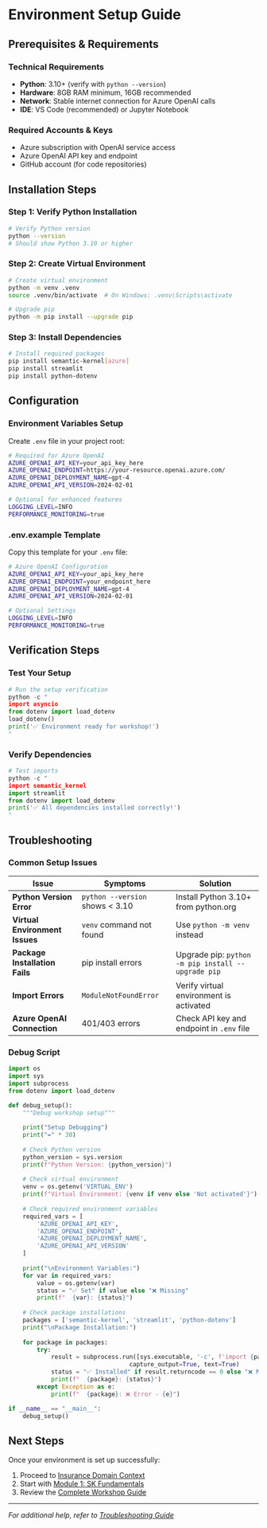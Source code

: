 ﻿# Environment Setup Guide

## Prerequisites & Requirements

### Technical Requirements
- **Python**: 3.10+ (verify with `python --version`)
- **Hardware**: 8GB RAM minimum, 16GB recommended
- **Network**: Stable internet connection for Azure OpenAI calls
- **IDE**: VS Code (recommended) or Jupyter Notebook

### Required Accounts & Keys
- Azure subscription with OpenAI service access
- Azure OpenAI API key and endpoint
- GitHub account (for code repositories)

## Installation Steps

### Step 1: Verify Python Installation
```bash
# Verify Python version
python --version
# Should show Python 3.10 or higher
```

### Step 2: Create Virtual Environment
```bash
# Create virtual environment
python -m venv .venv
source .venv/bin/activate  # On Windows: .venv\Scripts\activate

# Upgrade pip
python -m pip install --upgrade pip
```

### Step 3: Install Dependencies
```bash
# Install required packages
pip install semantic-kernel[azure]
pip install streamlit
pip install python-dotenv
```

## Configuration

### Environment Variables Setup
Create `.env` file in your project root:
```bash
# Required for Azure OpenAI
AZURE_OPENAI_API_KEY=your_api_key_here
AZURE_OPENAI_ENDPOINT=https://your-resource.openai.azure.com/
AZURE_OPENAI_DEPLOYMENT_NAME=gpt-4
AZURE_OPENAI_API_VERSION=2024-02-01

# Optional for enhanced features
LOGGING_LEVEL=INFO
PERFORMANCE_MONITORING=true
```

### .env.example Template
Copy this template for your `.env` file:
```bash
# Azure OpenAI Configuration
AZURE_OPENAI_API_KEY=your_api_key_here
AZURE_OPENAI_ENDPOINT=your_endpoint_here
AZURE_OPENAI_DEPLOYMENT_NAME=gpt-4
AZURE_OPENAI_API_VERSION=2024-02-01

# Optional Settings
LOGGING_LEVEL=INFO
PERFORMANCE_MONITORING=true
```

## Verification Steps

### Test Your Setup
```python
# Run the setup verification
python -c "
import asyncio
from dotenv import load_dotenv
load_dotenv()
print('✅ Environment ready for workshop!')
"
```

### Verify Dependencies
```python
# Test imports
python -c "
import semantic_kernel
import streamlit
from dotenv import load_dotenv
print('✅ All dependencies installed correctly!')
"
```

## Troubleshooting

### Common Setup Issues

| Issue | Symptoms | Solution |
|-------|----------|----------|
| **Python Version Error** | `python --version` shows < 3.10 | Install Python 3.10+ from python.org |
| **Virtual Environment Issues** | `venv` command not found | Use `python -m venv` instead |
| **Package Installation Fails** | pip install errors | Upgrade pip: `python -m pip install --upgrade pip` |
| **Import Errors** | `ModuleNotFoundError` | Verify virtual environment is activated |
| **Azure OpenAI Connection** | 401/403 errors | Check API key and endpoint in `.env` file |

### Debug Script
```python
import os
import sys
import subprocess
from dotenv import load_dotenv

def debug_setup():
    """Debug workshop setup"""
    
    print("Setup Debugging")
    print("=" * 30)
    
    # Check Python version
    python_version = sys.version
    print(f"Python Version: {python_version}")
    
    # Check virtual environment
    venv = os.getenv('VIRTUAL_ENV')
    print(f"Virtual Environment: {venv if venv else 'Not activated'}")
    
    # Check required environment variables
    required_vars = [
        'AZURE_OPENAI_API_KEY',
        'AZURE_OPENAI_ENDPOINT',
        'AZURE_OPENAI_DEPLOYMENT_NAME',
        'AZURE_OPENAI_API_VERSION'
    ]
    
    print("\nEnvironment Variables:")
    for var in required_vars:
        value = os.getenv(var)
        status = "✅ Set" if value else "❌ Missing"
        print(f"  {var}: {status}")
    
    # Check package installations
    packages = ['semantic-kernel', 'streamlit', 'python-dotenv']
    print("\nPackage Installation:")
    
    for package in packages:
        try:
            result = subprocess.run([sys.executable, '-c', f'import {package.replace("-", "_")}'], 
                                  capture_output=True, text=True)
            status = "✅ Installed" if result.returncode == 0 else "❌ Missing"
            print(f"  {package}: {status}")
        except Exception as e:
            print(f"  {package}: ❌ Error - {e}")

if __name__ == "__main__":
    debug_setup()
```

## Next Steps

Once your environment is set up successfully:

1. Proceed to [Insurance Domain Context](insurance-context.md)
2. Start with [Module 1: SK Fundamentals](../modules/01-sk-fundamentals.md)
3. Review the [Complete Workshop Guide](../README.md)

---

*For additional help, refer to [Troubleshooting Guide](troubleshooting.md)*
